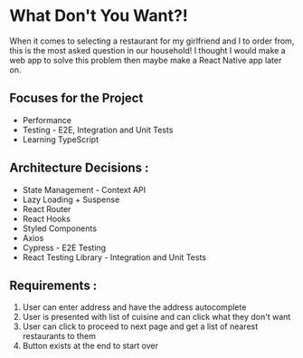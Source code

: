# What Don't You Want?!
When it comes to selecting a restaurant for my girlfriend and I to order from, this is the most asked question in our household! I thought I would make a web app to solve this problem then maybe make a React Native app later on.

## Focuses for the Project
- Performance
- Testing - E2E, Integration and Unit Tests
- Learning TypeScript

## Architecture Decisions : 

- State Management - Context API
- Lazy Loading + Suspense
- React Router
- React Hooks 
- Styled Components
- Axios
- Cypress - E2E Testing
- React Testing Library - Integration and Unit Tests

## Requirements : 
1) User can enter address and have the address autocomplete
2) User is presented with list of cuisine and can click what they don't want
3) User can click to proceed to next page and get a list of nearest restaurants to them
4) Button exists at the end to start over
